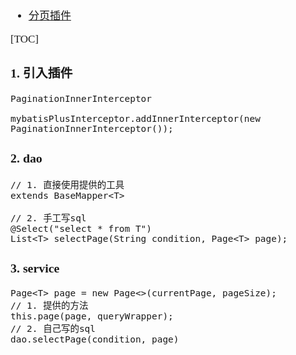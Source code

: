<span  style="font-family: Simsun,serif; font-size: 17px; ">

- [分页插件](https://baomidou.com/pages/97710a/)

[TOC]

### 1. 引入插件

~~~
PaginationInnerInterceptor

mybatisPlusInterceptor.addInnerInterceptor(new PaginationInnerInterceptor());
~~~

### 2. dao

~~~
// 1. 直接使用提供的工具
extends BaseMapper<T>

// 2. 手工写sql
@Select("select * from T")
List<T> selectPage(String condition, Page<T> page);
~~~

### 3. service

~~~
Page<T> page = new Page<>(currentPage, pageSize);
// 1. 提供的方法
this.page(page, queryWrapper);
// 2. 自己写的sql
dao.selectPage(condition, page)
~~~

</span>